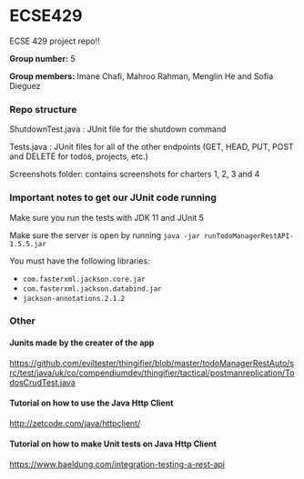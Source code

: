 # ECSE429
ECSE 429 project repo!!

**Group number:** 5

**Group members:** Imane Chafi, Mahroo Rahman, Menglin He and Sofia Dieguez

### Repo structure

ShutdownTest.java : JUnit file for the shutdown command

Tests.java : JUnit files for all of the other endpoints (GET, HEAD, PUT, POST and DELETE for todos, projects, etc.)

Screenshots folder: contains screenshots for charters 1, 2, 3 and 4

### Important notes to get our JUnit code running

Make sure you run the tests with JDK 11 and JUnit 5

Make sure the server is open by running  `java -jar runTodoManagerRestAPI-1.5.5.jar`

You must have the following libraries:
- `com.fasterxml.jackson.core.jar`
- `com.fasterxml.jackson.databind.jar`
- `jackson-annotations.2.1.2`

### Other
#### Junits made by the creater of the app

https://github.com/eviltester/thingifier/blob/master/todoManagerRestAuto/src/test/java/uk/co/compendiumdev/thingifier/tactical/postmanreplication/TodosCrudTest.java

#### Tutorial on how to use the Java Http Client

http://zetcode.com/java/httpclient/

#### Tutorial on how to make Unit tests on Java Http Client

https://www.baeldung.com/integration-testing-a-rest-api  
